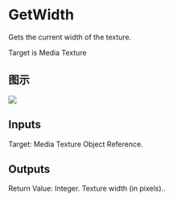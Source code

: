 # GetWidth

Gets the current width of the texture.

Target is Media Texture

## 图示

![]($-20221218-20023247.png)

## Inputs

Target: Media Texture Object Reference.  

## Outputs

Return Value: Integer. Texture width (in pixels)..

